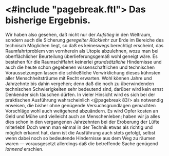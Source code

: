 <#include "pagebreak.ftl">
Das bisherige Ergebnis.
=======================

Wir haben also gesehen, daß nicht nur der *Aufstieg* in den
Weltraum, sondern auch die Sicherung *geregelter Rückkehr*
zur Erde im Bereiche des technisch Möglichen liegt, so daß es
keineswegs berechtigt erscheint, das Raumfahrtproblem von vornherein
als Utopie abzulehnen, wozu man bei oberflächlicher Beurteilung
überlieferungsgemäß wohl geneigt wäre. Es bestehen
für die Raumschiffahrt keinerlei *grundsätzliche* Hindernisse
und auch die heute schon gegebenen wissenschaftlichen und technischen
Voraussetzungen lassen die schließliche Verwirklichung dieses
kühnsten aller Menschheitsträume mit Recht erwarten. Wohl können
Jahre und Jahrzehnte bis dahin vergehen; denn daß die noch
zu überwindenden technischen Schwierigkeiten sehr bedeutend sind,
darüber wird kein ernst Denkender sich täuschen dürfen. In vieler
Hinsicht wird es sich bei der praktischen Ausführung wahrscheinlich
\<@pagebreak 83/> als notwendig erweisen, die bisher ohne genügende Versuchsgrundlagen
gemachten Vorschläge wohl auch weitgehend abzuändern.
Es wird Opfer kosten an Geld und Mühe und vielleicht
auch an Menschenleben; haben wir ja alles dies schon in den
vergangenen Jahrzehnten bei der Eroberung der Lüfte miterlebt!
Doch wenn man einmal in der Technik etwas als richtig und
möglich erkannt hat, dann ist die Ausführung auch stets gefolgt,
selbst wenn dabei noch so bedeutende Hindernisse aus dem Weg
zu räumen waren — vorausgesetzt allerdings daß die betreffende
Sache genügend *lohnend* erschien.

